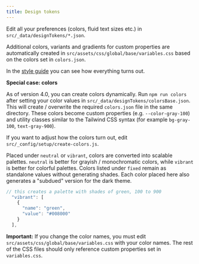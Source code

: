 ```yaml
---
title: Design tokens
---
```


Edit all your preferences (colors, fluid text sizes etc.) in `src/_data/designTokens/*.json`.

Additional colors, variants and gradients for custom properties are automatically created in `src/assets/css/global/base/variables.css` based on the colors set in `colors.json`.

In the [style guide](/styleguide/) you can see how everything turns out.

**Special case: colors**

As of version 4.0, you can create colors dynamically. Run `npm run colors` after setting your color values in `src/_data/designTokens/colorsBase.json`. This will create / overwrite the required `colors.json` file in the same directory. These colors become custom properties (e.g. `--color-gray-100`) and utility classes similar to the Tailwind CSS syntax (for example `bg-gray-100`, `text-gray-900`).

If you want to adjust how the colors turn out, edit `src/_config/setup/create-colors.js`.

Placed under `neutral` or `vibrant`, colors are converted into scalable palettes. `neutral` is better for grayish / monochromatic colors, while `vibrant` is better for colorful palettes. Colors listed under `fixed` remain as standalone values without generating shades. Each color placed here also generates a "subdued" version for the dark theme.

```js
// this creates a palette with shades of green, 100 to 900
  "vibrant": [
    {
      "name": "green",
      "value": "#008000"
    }
  ],
```

<strong class="text-pink">Important:</strong> If you change the color names, you must edit `src/assets/css/global/base/variables.css` with your color names. The rest of the CSS files should only reference custom properties set in `variables.css`.